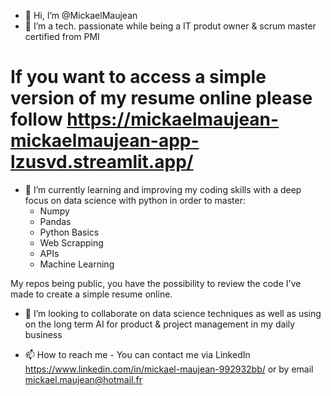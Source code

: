 - 👋 Hi, I’m @MickaelMaujean
- 👀 I’m a tech. passionate while being a IT produt owner & scrum master certified from PMI

# If you want to access a simple version of my resume online please follow https://mickaelmaujean-mickaelmaujean-app-lzusvd.streamlit.app/ #

- 🌱 I’m currently learning and improving my coding skills with a deep focus on data science with python in order to master:
    - Numpy
    - Pandas
    - Python Basics
    - Web Scrapping
    - APIs
    - Machine Learning
      
My repos being public, you have the possibility to review the code I've made to create a simple resume online.

- 💞️ I’m looking to collaborate on data science techniques as well as using on the long term AI for product & project management in my daily business

- 📫 How to reach me - You can contact me via LinkedIn https://www.linkedin.com/in/mickael-maujean-992932bb/ or by email mickael.maujean@hotmail.fr
